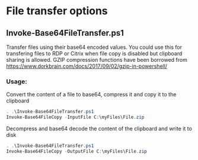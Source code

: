 # File transfer options


## Invoke-Base64FileTransfer.ps1
Transfer files using their base64 encoded values. You could use this for transfering files to RDP or Citrix when file copy is disabled but clipboard sharing is allowed.
GZIP compression functions have been borrowed from https://www.dorkbrain.com/docs/2017/09/02/gzip-in-powershell/
### Usage:
Convert the content of a file to base64, compress it and copy it to the clipboard
```powershell
. .\Invoke-Base64FileTransfer.ps1
Invoke-Base64FileCopy -InputFile C:\myFiles\File.zip
```
Decompress and base64 decode the content of the clipboard and write it to disk
```powershell
. .\Invoke-Base64FileTransfer.ps1
Invoke-Base64FileCopy -OutputFile C:\myFiles\File.zip
```
